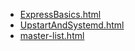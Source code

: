 * [ExpressBasics.html](ExpressBasics.html)
* [UpstartAndSystemd.html](UpstartAndSystemd.html)
* [master-list.html](master-list.html)